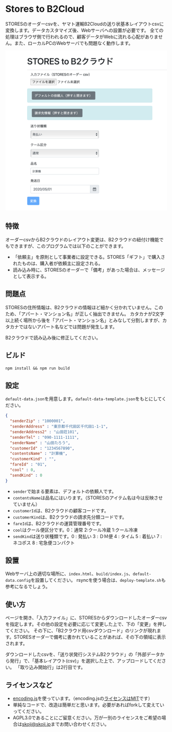 # Stores to B2Cloud

STORESのオーダーcsvを、ヤマト運輸B2Cloudの送り状基本レイアウトcsvに変換します。データカスタマイズ後、Webサーバへの設置が必要です。
全ての処理はブラウザ側で行われるので、顧客データがWebに流れる心配がありません。また、ローカルPCのWebサーバでも問題なく動作します。

![](stores-to-b2cloud.png)

## 特徴

オーダーcsvからB2クラウドのレイアウト変更は、B2クラウドの紐付け機能でもできますが、このプログラムでは以下のことができます。

* 「依頼主」を原則として事業者に設定できる。STORES「ギフト」で購入されたものは、購入者が依頼主に設定される。
* 読み込み時に、STORESのオーダーで「備考」があった場合は、メッセージとして表示する。

## 問題点

STORESの住所情報は、B2クラウドの情報ほど細かく分かれていません。このため、「アパート・マンション名」が正しく抽出できません。
カタカナが2文字以上続く場所から後を「アパート・マンション名」とみなして分割しますが、カタカナではないアパート名などでは問題が発生します。

B2クラウドで読み込み後に修正してください。

## ビルド

`npm install && npm run build`

## 設定

`default-data.json`を用意します。`dafault-data-template.json`をもとにしてください。

``` json
{
  "senderZip" : "1000001",
  "senderAddress" : "東京都千代田区千代田1-1-1",
  "senderAddress2" : "山田荘101",
  "senderTel" : "090-1111-1111",
  "senderName" : "山田たろう",
  "customerId" : "1234567890",
  "contentsName" : "計算機",
  "customerKind" : "",
  "fareId" : "01",
  "cool" : 0,
  "sendKind" : 0
}
```

* `sender`で始まる要素は、デフォルトの依頼人です。
* `contentsName`は品名にはいります。（STORESのアイテム名は今は反映させていません）
* `customerId`は、B2クラウドの顧客コードです。
* `customerKind`は、B2クラウドの請求先分類コードです。
* `fareId`は、B2クラウドの運賃管理番号です。
* `cool`はクール便区分です。0：通常 2:クール冷蔵 1:クール冷凍
* `sendKind`は送り状種類です。0 : 発払い 3 : ＤＭ便 4 : タイム 5 : 着払い 7 : ネコポス 8 : 宅急便コンパクト

## 設置

Webサーバ上の適切な場所に、`index.html`、`build/index.js`、`default-data.config`を設置してください。
rsyncを使う場合は、`deploy-template.sh`も参考になるでしょう。

## 使い方

ページを開き、「入力ファイル」に、STORESからダウンロードしたオーダーcsvを指定します。その他の設定を必要に応じて変更した上で、下の「変更」を押してください。
その下に、「B2クラウド用csvダウンロード」のリンクが現れます。STORESオーダーで備考に書かれていることがあれば、その下の領域に表示されます。

ダウンロードしたcsvを、「送り状発行システムB2クラウド」の「外部データから発行」で、「基本レイアウト(csv)」を選択した上で、アップロードしてください。
「取り込み開始行」は2行目です。

## ライセンスなど

* [encoding.js](https://github.com/polygonplanet/encoding.js/)を使っています。（encoding.jsの[ライセンスはMIT](https://github.com/polygonplanet/encoding.js/blob/master/LICENSE)です）
* 単純なコードで、改造は簡単だと思います。必要があればforkして変えていってください。
* AGPL3.0であることにご留意ください。万が一別のライセンスをご希望の場合は[skoji@skoji.jp](mailto:skoji@skoji.jp)までお問い合わせください。




